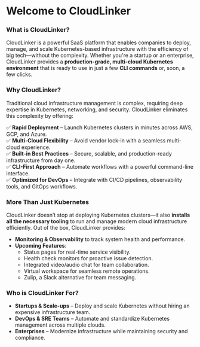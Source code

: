 # Welcome to CloudLinker

### **What is CloudLinker?**

CloudLinker is a powerful SaaS platform that enables companies to deploy, manage, and scale Kubernetes-based infrastructure with the efficiency of big tech—without the complexity. Whether you're a startup or an enterprise, CloudLinker provides a **production-grade, multi-cloud Kubernetes environment** that is ready to use in just a few **CLI commands** or, soon, a few clicks.

### **Why CloudLinker?**

Traditional cloud infrastructure management is complex, requiring deep expertise in Kubernetes, networking, and security. CloudLinker eliminates this complexity by offering:

✅ **Rapid Deployment** – Launch Kubernetes clusters in minutes across AWS, GCP, and Azure.\
✅ **Multi-Cloud Flexibility** – Avoid vendor lock-in with a seamless multi-cloud experience.\
✅ **Built-in Best Practices** – Secure, scalable, and production-ready infrastructure from day one.\
✅ **CLI-First Approach** – Automate workflows with a powerful command-line interface.\
✅ **Optimized for DevOps** – Integrate with CI/CD pipelines, observability tools, and GitOps workflows.

### **More Than Just Kubernetes**

CloudLinker doesn’t stop at deploying Kubernetes clusters—it also **installs all the necessary tooling** to run and manage modern cloud infrastructure efficiently. Out of the box, CloudLinker provides:

* **Monitoring & Observability** to track system health and performance.
* **Upcoming Features**:
  * Status pages for real-time service visibility.
  * Health check monitors for proactive issue detection.
  * Integrated video/audio chat for team collaboration.
  * Virtual workspace for seamless remote operations.
  * Zulip, a Slack alternative for team messaging.

### **Who is CloudLinker For?**

* **Startups & Scale-ups** – Deploy and scale Kubernetes without hiring an expensive infrastructure team.
* **DevOps & SRE Teams** – Automate and standardize Kubernetes management across multiple clouds.
* **Enterprises** – Modernize infrastructure while maintaining security and compliance.

